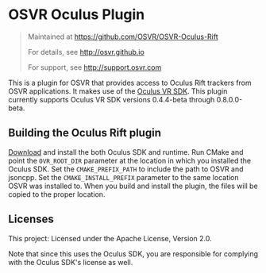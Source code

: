 # OSVR Oculus Plugin
> Maintained at <https://github.com/OSVR/OSVR-Oculus-Rift>
>
> For details, see <http://osvr.github.io>
>
> For support, see <http://support.osvr.com>

This is a plugin for OSVR that provides access to Oculus Rift trackers from OSVR applications. It makes use of the [Oculus VR SDK][ovr-sdk]. This plugin currently supports Oculus VR SDK versions 0.4.4-beta through 0.8.0.0-beta.

[ovr-sdk]: https://developer.oculus.com/


## Building the Oculus Rift plugin

[Download][ovr-sdk] and install the both Oculus SDK and runtime. Run CMake and point the `OVR_ROOT_DIR` parameter at the location in which you installed the Oculus SDK. Set the `CMAKE_PREFIX_PATH` to include the path to OSVR and jsoncpp. Set the `CMAKE_INSTALL_PREFIX` parameter to the same location OSVR was installed to. When you build and install the plugin, the files will be copied to the proper location.

## Licenses

This project: Licensed under the Apache License, Version 2.0.

Note that since this uses the Oculus SDK, you are responsible for complying with the Oculus SDK's license as well.

